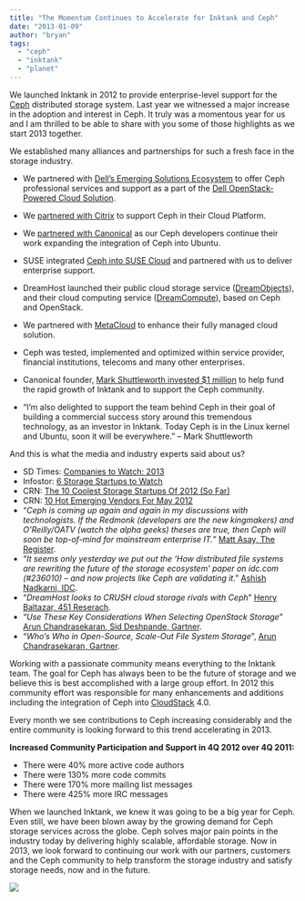 ```yaml
---
title: "The Momentum Continues to Accelerate for Inktank and Ceph"
date: "2013-01-09"
author: "bryan"
tags: 
  - "ceph"
  - "inktank"
  - "planet"
---
```


We launched Inktank in 2012 to provide enterprise-level support for the [Ceph](http://ceph.com/) distributed storage system. Last year we witnessed a major increase in the adoption and interest in Ceph. It truly was a momentous year for us and I am thrilled to be able to share with you some of those highlights as we start 2013 together.

We established many alliances and partnerships for such a fresh face in the storage industry.

- We partnered with [Dell’s Emerging Solutions Ecosystem](http://content.dell.com/us/en/corp/d/secure/2012-04-16-dell-emerging-solutions-ecosystem) to offer Ceph professional services and support as a part of the [Dell OpenStack-Powered Cloud Solution](http://content.dell.com/us/en/enterprise/by-need-it-productivity-data-center-change-response-openstack-cloud).
- We [partnered with Citrix](http://www.inktank.com/news-events/new/inktank-partners-with-citrix-to-support-ceph-distributed-storage-in-cloudplatform/) to support Ceph in their Cloud Platform.
- We [partnered with Canonical](http://www.inktank.com/news-events/new/inktank-partners-with-canonical/) as our Ceph developers continue their work expanding the integration of Ceph into Ubuntu.
- SUSE integrated [Ceph into SUSE Cloud](http://www.inktank.com/news-events/new/inktank-partners-with-suse-to-deliver-enterprise-grade-support-for-ceph-storage-in-suse-cloud/) and partnered with us to deliver enterprise support.
- DreamHost launched their public cloud storage service ([DreamObjects](http://dreamhost.com/cloud/dreamobjects/)), and their cloud computing service ([DreamCompute](http://dreamhost.com/cloud/dreamcompute/)), based on Ceph and OpenStack.
- We partnered with [MetaCloud](http://www.metacloud.com/blog/inktank-metacloud-partnership) to enhance their fully managed cloud solution.
- Ceph was tested, implemented and optimized within service provider, financial institutions, telecoms and many other enterprises.
- Canonical founder, [Mark Shuttleworth invested $1 million](http://www.inktank.com/news-events/new/shuttleworth-invests-1-million-in-ceph-storage-startup-inktank/) to help fund the rapid growth of Inktank and to support the Ceph community.

- “I’m also delighted to support the team behind Ceph in their goal of building a commercial success story around this tremendous technology, as an investor in Inktank. Today Ceph is in the Linux kernel and Ubuntu, soon it will be everywhere.” – Mark Shuttleworth

And this is what the media and industry experts said about us?

- SD Times: [Companies to Watch: 2013](http://www.sdtimes.com/content/article.aspx?ArticleID=36970&page=1)
- Infostor: [6 Storage Startups to Watch](http://www.infostor.com/storage-management/6-storage-startups-to-watch.html)
- CRN: [The 10 Coolest Storage Startups Of 2012 (So Far)](http://www.crn.com/slide-shows/storage/240003163/the-10-coolest-storage-startups-of-2012-so-far.htm?pgno=5)
- CRN: [10 Hot Emerging Vendors For May 2012](http://www.crn.com/slide-shows/cloud/240000670/10-hot-emerging-vendors-for-may-2012.htm?pgno=6)
- “_Ceph is coming up again and again in my discussions with technologists. If the Redmonk (developers are the new kingmakers) and O’Reilly/OATV (watch the alpha geeks) theses are true, then Ceph will soon be top-of-mind for mainstream enterprise IT._” [Matt Asay, The Register](http://www.theregister.co.uk/2012/12/12/open_and_shut_ceph/).
- “_It seems only yesterday we put out the ‘How distributed file systems are rewriting the future of the storage ecosystem’ paper on idc.com (#236010) – and now projects like Ceph are validating it_.” [Ashish Nadkarni, IDC](https://idc-insights-community.com/.profile/anadkarni).
- “_DreamHost looks to CRUSH cloud_ _storage rivals with Ceph_” [Henry Baltazar, 451 Reserach](http://dreamhost.com/wp-content/uploads/451Research_Report_Ceph_02_29_2012.pdf).
- “_Use These Key Considerations When Selecting OpenStack Storage_” [Arun Chandrasekaran, Sid Deshpande, Gartner](http://my.gartner.com/portal/server.pt?open=512&objID=260&mode=2&PageID=3460702&resId=2234815&ref=QuickSearch&sthkw=ceph).
- “_Who’s Who in Open-Source, Scale-Out File System Storage_”, [Arun Chandrasekaran, Gartner](http://my.gartner.com/portal/server.pt?open=512&objID=260&mode=2&PageID=3460702&resId=2177215&ref=QuickSearch&sthkw=ceph).

Working with a passionate community means everything to the Inktank team. The goal for Ceph has always been to be the future of storage and we believe this is best accomplished with a large group effort. In 2012 this community effort was responsible for many enhancements and additions including the integration of Ceph into [CloudStack](http://incubator.apache.org/cloudstack/) 4.0.

Every month we see contributions to Ceph increasing considerably and the entire community is looking forward to this trend accelerating in 2013.

**Increased Community Participation and Support in 4Q 2012 over 4Q 2011:**

- There were 40% more active code authors
- There were 130% more code commits
- There were 170% more mailing list messages
- There were 425% more IRC messages

When we launched Inktank, we knew it was going to be a big year for Ceph. Even still, we have been blown away by the growing demand for Ceph storage services across the globe. Ceph solves major pain points in the industry today by delivering highly scalable, affordable storage. Now in 2013, we look forward to continuing our work with our partners, customers and the Ceph community to help transform the storage industry and satisfy storage needs, now and in the future.

![](http://track.hubspot.com/__ptq.gif?a=265024&k=14&bu=http%3A%2F%2Fwww.inktank.com&r=http%3A%2F%2Fwww.inktank.com%2Fculture%2Fthe-momentum-continues-to-accelerate-for-inktank-and-ceph%2F&bvt=rss&p=wordpress)
